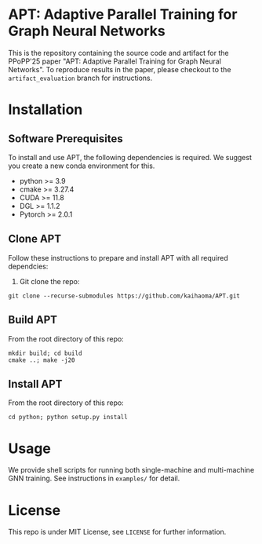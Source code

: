 # APT: Adaptive Parallel Training for Graph Neural Networks

This is the repository containing the source code and artifact for the PPoPP'25 paper "APT: Adaptive Parallel Training for Graph Neural Networks". To reproduce results in the paper, please checkout to the `artifact_evaluation` branch for instructions.

# Installation

## Software Prerequisites

To install and use APT, the following dependencies is required. We suggest you create a new conda environment for this.

* python >= 3.9
* cmake >= 3.27.4
* CUDA >= 11.8
* DGL >= 1.1.2
* Pytorch >= 2.0.1

## Clone APT

Follow these instructions to prepare and install APT with all required dependcies:

1. Git clone the repo:
```shell
git clone --recurse-submodules https://github.com/kaihaoma/APT.git
```

## Build APT

From the root directory of this repo:
```shell
mkdir build; cd build
cmake ..; make -j20
```

## Install APT

From the root directory of this repo:
```shell
cd python; python setup.py install
```

# Usage

We provide shell scripts for running both single-machine and multi-machine GNN training. See instructions in `examples/` for detail.

# License

This repo is under MIT License, see `LICENSE` for further information.
